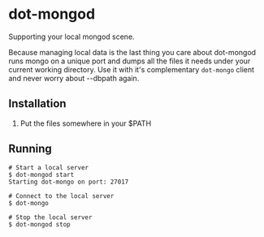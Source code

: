 # dot-mongod

Supporting your local mongod scene.

Because managing local data is the last thing you care about dot-mongod runs mongo on a unique port and dumps all the files it needs under your current working directory. Use it with it's complementary `dot-mongo` client and never worry about --dbpath again.

## Installation

1. Put the files somewhere in your $PATH

## Running

    # Start a local server
    $ dot-mongod start
    Starting dot-mongo on port: 27017

    # Connect to the local server
    $ dot-mongo

    # Stop the local server
    $ dot-mongod stop

